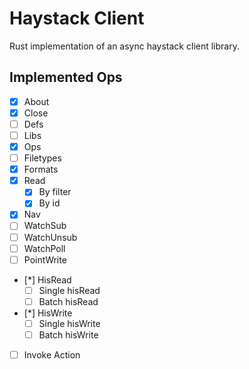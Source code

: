 # Haystack Client
Rust implementation of an async haystack client library.

## Implemented Ops
- [x] About
- [x] Close
- [ ] Defs
- [ ] Libs
- [x] Ops
- [ ] Filetypes
- [x] Formats
- [x] Read
    - [x] By filter
    - [x] By id
- [x] Nav
- [ ] WatchSub
- [ ] WatchUnsub
- [ ] WatchPoll
- [ ] PointWrite
- [*] HisRead
    - [ ] Single hisRead
    - [ ] Batch hisRead
- [*] HisWrite
    - [ ] Single hisWrite
    - [ ] Batch hisWrite
- [ ] Invoke Action
